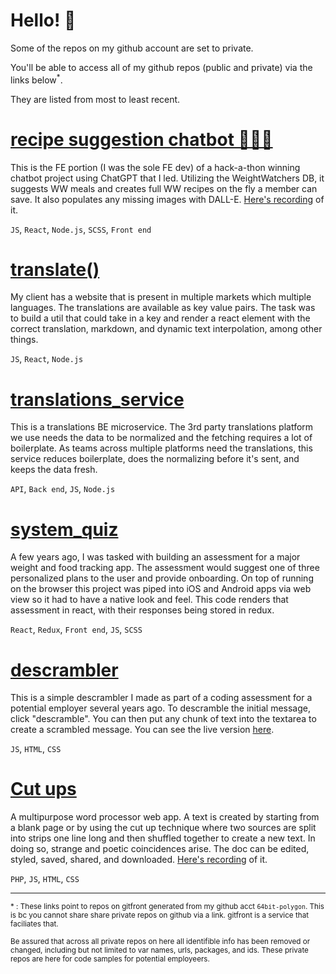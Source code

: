 # Hello! 👋

Some of the repos on my github account are set to private.

You'll be able to access all of my github repos (public and private) via the links below<sup>*</sup>.

They are listed from most to least recent.

# [recipe suggestion chatbot 🤖💬🥗](https://gitfront.io/r/64bitpolygon/cCX6dt9xwT83/chatbot/)

This is the FE portion (I was the sole FE dev) of a hack-a-thon winning chatbot project using ChatGPT that I led. Utilizing the WeightWatchers DB, it suggests WW meals and creates full WW recipes on the fly a member can save. It also populates any missing images with DALL-E. <a href="https://nate-de-la-cruz.dev/chatbot.mp4" target="_blank">Here's recording</a> of it.

`JS`, `React`, `Node.js`, `SCSS`, `Front end`

# [translate()](https://gitfront.io/r/64bitpolygon/yw624XoeUEDB/translate/)

My client has a website that is present in multiple markets which multiple languages. The translations are available as key value pairs. The task was to build a util that could take in a key and render a react element with the correct translation, markdown, and dynamic text interpolation, among other things.

`JS`, `React`, `Node.js`

# [translations_service](https://gitfront.io/r/64bitpolygon/tXAobqD7T9BT/translations_service/)

This is a translations BE microservice. The 3rd party translations platform we use needs the data to be normalized and the fetching requires a lot of boilerplate. As teams across multiple platforms need the translations, this service reduces boilerplate, does the normalizing before it's sent, and keeps the data fresh.

`API`, `Back end`, `JS`, `Node.js`

# [system_quiz](https://gitfront.io/r/64bitpolygon/hi2J4J1u7tzT/system_quiz/)

A few years ago, I was tasked with building an assessment for a major weight and food tracking app. The assessment would suggest one of three personalized plans to the user and provide onboarding. On top of running on the browser this project was piped into iOS and Android apps via web view so it had to have a native look and feel. This code renders that assessment in react, with their responses being stored in redux.

`React`, `Redux`, `Front end`, `JS`, `SCSS`

# [descrambler](https://gitfront.io/r/64bitpolygon/dPk2qD9FfArK/descrambler/)

This is a simple descrambler I made as part of a coding assessment for a potential employer several years ago. To descramble the initial message, click "descramble". You can then put any chunk of text into the textarea to create a scrambled message. You can see the live version [here](https://nate-de-la-cruz.dev/descrambler/).

`JS`, `HTML`, `CSS`

# [Cut ups](https://gitfront.io/r/64bitpolygon/Pm3rUJnexE78/cut_ups/)

A multipurpose word processor web app. A text is created by starting from a blank page or by using the cut up technique where two sources are split into strips one line long and then shuffled together to create a new text. In doing so, strange and poetic coincidences arise. The doc can be edited, styled, saved, shared, and downloaded. <a href="https://nate-de-la-cruz.dev/cut_ups/" target="_blank">Here's recording</a> of it.

`PHP`, `JS`, `HTML`, `CSS`

***
<sub>* : These links point to repos on gitfront generated from my github acct `64bit-polygon`. This is bc you cannot share share private repos on github via a link. gitfront is a service that faciliates that.</sub>

<sub>Be assured that across all private repos on here all identifible info has been removed or changed, including but not limited to var names, urls, packages, and ids. These private repos are here for code samples for potential employeers.</sub>
